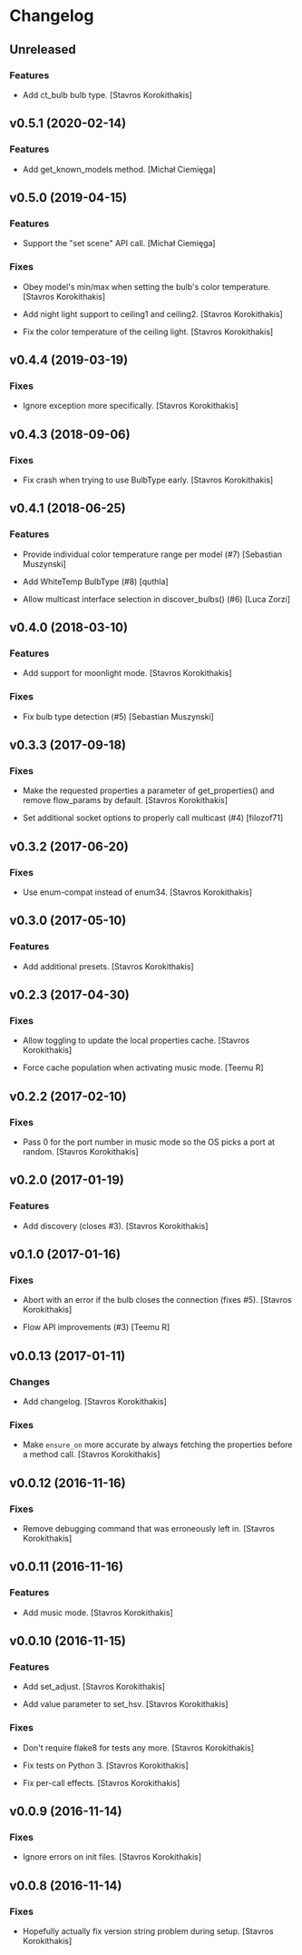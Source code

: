 # Changelog


## Unreleased

### Features

* Add ct_bulb bulb type. [Stavros Korokithakis]


## v0.5.1 (2020-02-14)

### Features

* Add get_known_models method. [Michał Ciemięga]


## v0.5.0 (2019-04-15)

### Features

* Support the "set scene" API call. [Michał Ciemięga]

### Fixes

* Obey model's min/max when setting the bulb's color temperature. [Stavros Korokithakis]

* Add night light support to ceiling1 and ceiling2. [Stavros Korokithakis]

* Fix the color temperature of the ceiling light. [Stavros Korokithakis]


## v0.4.4 (2019-03-19)

### Fixes

* Ignore exception more specifically. [Stavros Korokithakis]


## v0.4.3 (2018-09-06)

### Fixes

* Fix crash when trying to use BulbType early. [Stavros Korokithakis]


## v0.4.1 (2018-06-25)

### Features

* Provide individual color temperature range per model (#7) [Sebastian Muszynski]

* Add WhiteTemp BulbType (#8) [quthla]

* Allow multicast interface selection in discover_bulbs() (#6) [Luca Zorzi]


## v0.4.0 (2018-03-10)

### Features

* Add support for moonlight mode. [Stavros Korokithakis]

### Fixes

* Fix bulb type detection (#5) [Sebastian Muszynski]


## v0.3.3 (2017-09-18)

### Fixes

* Make the requested properties a parameter of get_properties() and remove flow_params by default. [Stavros Korokithakis]

* Set additional socket options to properly call multicast (#4) [filozof71]


## v0.3.2 (2017-06-20)

### Fixes

* Use enum-compat instead of enum34. [Stavros Korokithakis]


## v0.3.0 (2017-05-10)

### Features

* Add additional presets. [Stavros Korokithakis]


## v0.2.3 (2017-04-30)

### Fixes

* Allow toggling to update the local properties cache. [Stavros Korokithakis]

* Force cache population when activating music mode. [Teemu R]


## v0.2.2 (2017-02-10)

### Fixes

* Pass 0 for the port number in music mode so the OS picks a port at random. [Stavros Korokithakis]


## v0.2.0 (2017-01-19)

### Features

* Add discovery (closes #3). [Stavros Korokithakis]


## v0.1.0 (2017-01-16)

### Fixes

* Abort with an error if the bulb closes the connection (fixes #5). [Stavros Korokithakis]

* Flow API improvements (#3) [Teemu R]


## v0.0.13 (2017-01-11)

### Changes

* Add changelog. [Stavros Korokithakis]

### Fixes

* Make `ensure_on` more accurate by always fetching the properties before a method call. [Stavros Korokithakis]


## v0.0.12 (2016-11-16)

### Fixes

* Remove debugging command that was erroneously left in. [Stavros Korokithakis]


## v0.0.11 (2016-11-16)

### Features

* Add music mode. [Stavros Korokithakis]


## v0.0.10 (2016-11-15)

### Features

* Add set_adjust. [Stavros Korokithakis]

* Add value parameter to set_hsv. [Stavros Korokithakis]

### Fixes

* Don't require flake8 for tests any more. [Stavros Korokithakis]

* Fix tests on Python 3. [Stavros Korokithakis]

* Fix per-call effects. [Stavros Korokithakis]


## v0.0.9 (2016-11-14)

### Fixes

* Ignore errors on init files. [Stavros Korokithakis]


## v0.0.8 (2016-11-14)

### Fixes

* Hopefully actually fix version string problem during setup. [Stavros Korokithakis]


